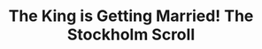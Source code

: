 ---
title: The King is Getting Married! The Stockholm Scroll
concert-date: 10 FEB 2019
layout: default
description: The Luca Marenzio`s set of madrigals
place: The Royal Castle Museum
city: Warsaw
---